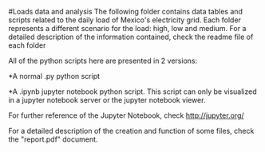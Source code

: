 #Loads data and analysis
The following folder contains data tables and scripts related to the daily load of Mexico's electricity grid. Each folder represents a different scenario for the load: high, low and medium. For a detailed description of the information contained, check the readme file of each folder

All of the python scripts here are presented in 2 versions:

*A normal .py python script

*A .ipynb jupyter notebook python script. This script can only be visualized in a jupyter notebook server or the jupyter notebook viewer.

For further reference of the Jupyter Notebook, check http://jupyter.org/

For a detailed description of the creation and function of some files, check the "report.pdf" document.